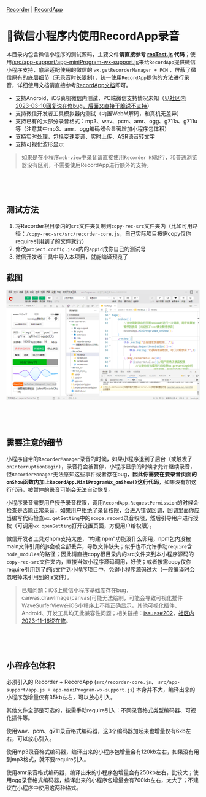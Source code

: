 [Recorder](https://github.com/xiangyuecn/Recorder/) | [RecordApp](https://github.com/xiangyuecn/Recorder/tree/master/app-support-sample)

# :open_book:微信小程序内使用RecordApp录音

本目录内包含微信小程序的测试源码，主要文件**请直接参考 [recTest.js](pages/recTest/recTest.js) 代码**；使用[/src/app-support/app-miniProgram-wx-support.js](../../src/app-support/app-miniProgram-wx-support.js)来给`RecordApp`提供微信小程序支持，底层适配使用的微信的 `wx.getRecorderManager + PCM` ，屏蔽了微信原有的底层细节（无录音时长限制），统一使用`RecordApp`提供的方法进行录音，详细使用文档请直接参考[RecordApp文档](../)即可。

- 支持Android、iOS真机微信内测试，PC端微信支持情况未知（[见社区内2023-03-10回复说在修bug，后面又直接干脆说不支持](https://developers.weixin.qq.com/community/develop/doc/000ec4fb6a826883726fdf8605b000)）
- 支持微信开发者工具模拟器内测试（内置WebM解码，和真机无差异）
- 支持已有的大部分录音格式：mp3、wav、pcm、amr、ogg、g711a、g711u等（注意其中mp3、amr、ogg编码器会显著增加小程序包体积）
- 支持实时处理，包括变速变调、实时上传、ASR语音转文字
- 支持可视化波形显示

> 如果是在小程序`web-view`中录音请直接使用`Recorder H5`就行，和普通浏览器没有区别，不需要使用RecordApp进行额外的支持。



[​](?)

[​](?)

## 测试方法

1. 将Recorder根目录内的`src`文件夹复制到`copy-rec-src`文件夹内（比如可用路径：`/copy-rec-src/src/recorder-core.js`，自己实际项目按需copy仅你require引用到了的文件就行）
2. 修改`project.config.json`内的`appid`成你自己的测试号
3. 微信开发者工具中导入本项目，就能编译预览了



## 截图
![](use-miniProgram-wx.png)




[​](?)

[​](?)

## 需要注意的细节

小程序自带的`RecorderManager`录音的时候，如果小程序退到了后台（或触发了`onInterruptionBegin`），录音将会被暂停，小程序显示的时候才允许继续录音，但`RecorderManager`无法感知这些事件或者存在bug，**因此你需要在要录音页面的`onShow`函数内加上`RecordApp.MiniProgramWx_onShow()`这行代码**，如果没有加这行代码，被暂停的录音可能会无法自动恢复。

小程序录音需要用户授予录音权限，调用`RecordApp.RequestPermission`的时候会检查是否能正常录音，如果用户拒绝了录音权限，会进入错误回调，回调里面你应当编写代码检查`wx.getSetting`中的`scope.record`录音权限，然后引导用户进行授权（可调用`wx.openSetting`打开设置页面，方便用户给权限）。

微信开发者工具对npm支持太差，“构建 npm”功能没什么卵用，npm包内没被main文件引用的js会被全部丢弃，导致文件缺失；似乎也不允许手动`require`含`node_modules`的路径；因此请直接copy根目录内的src文件夹到本小程序源码的`copy-rec-src`文件夹内，直接当做小程序源码调用，好使；或者按需copy仅你require引用到了的js文件到小程序项目中，免得小程序源码过大（一般编译时会忽略掉未引用到的js文件）。

> 已知问题：iOS上微信小程序基础库存在bug，canvas.drawImage(canvas)可能无法绘制，可能会导致可视化插件WaveSurferView在iOS小程序上不能正确显示，其他可视化插件、Android、开发工具均无此兼容性问题；相关链接：[issues#202](https://github.com/xiangyuecn/Recorder/issues/202)，[社区内2023-11-16说在修](https://developers.weixin.qq.com/community/develop/doc/000aaca2148dc8a235a0fb8c66b000)。


[​](?)

[​](?)

## 小程序包体积

必须引入的 Recorder + RecordApp (`src/recorder-core.js`、 `src/app-support/app.js + app-miniProgram-wx-support.js`)  本身并不大，编译出来的小程序包增量仅有35kb左右，可以放心引入。

其他文件全部是可选的，按需手动require引入：不同录音格式类型编码器、可视化插件等。

使用wav、pcm、g711录音格式编码器，这3个编码器加起来也增量仅有6kb左右，可以放心引入。

使用mp3录音格式编码器，编译出来的小程序包增量会有120kb左右，如果没有用到mp3格式，就不要require引入。

使用amr录音格式编码器，编译出来的小程序包增量会有250kb左右，比较大；使用ogg录音格式编码器，编译出来的小程序包增量会有700kb左右，太大了；不建议在小程序中使用这两种格式。
